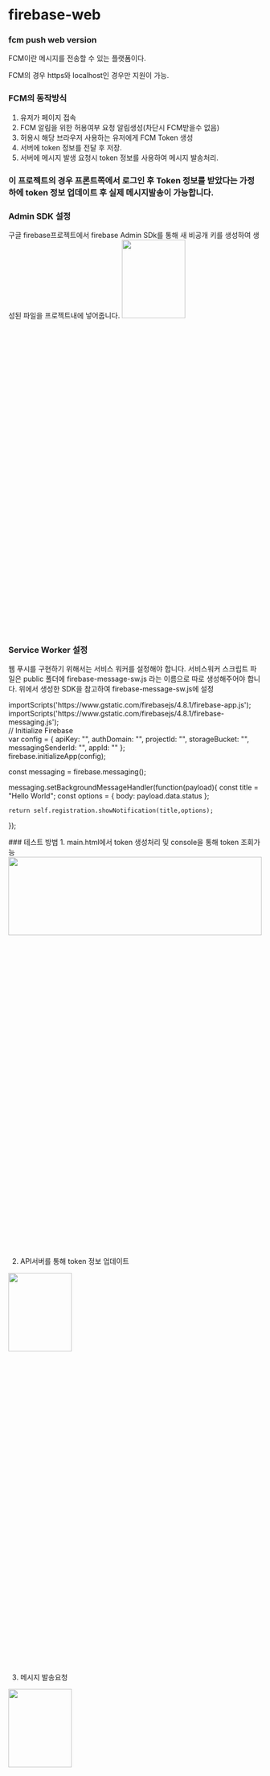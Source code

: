 # firebase-web
### fcm push web version

FCM이란
메시지를 전송할 수 있는 플랫폼이다.


<div> 
  FCM의 경우 https와 localhost인 경우만 지원이 가능.
</div>

### FCM의 동작방식
1. 유저가 페이지 접속 
2. FCM 알림을 위한 허용여부 요청 알림생성(차단시 FCM받을수 없음)
3. 허용시 해당 브라우저 사용하는 유저에게 FCM Token 생성
4. 서버에 token 정보를 전달 후 저장.
5. 서버에 메시지 발생 요청시 token 정보를 사용하여 메시지 발송처리.

### 이 프로젝트의 경우 프론트쪽에서 로그인 후 Token 정보를 받았다는 가정하에 token 정보 업데이트 후 실제 메시지발송이 가능합니다.

### Admin SDK 설정
<div>
구글 firebase프로젝트에서 firebase Admin SDk를 통해 새 비공개 키를 생성하여 생성된 파일을 프로젝트내에 넣어줍니다.
<img src="https://github.com/yoojadoni/firebase-web/blob/master/SDK.png" width="50%" height="20%"/>
</div>

### Service Worker 설정
웹 푸시를 구현하기 위해서는 서비스 워커를 설정해야 합니다.
서비스워커 스크립트 파일은 public 폴더에 firebase-message-sw.js 라는 이름으로 따로 생성해주어야 합니다.
위에서 생성한 SDK을 참고하여 firebase-message-sw.js에 설정
<div>
importScripts('https://www.gstatic.com/firebasejs/4.8.1/firebase-app.js'); 
</div>
<div>
importScripts('https://www.gstatic.com/firebasejs/4.8.1/firebase-messaging.js');
</div>
<div>
// Initialize Firebase
  <div>
var config = {
    apiKey: "",
    authDomain: "",
    projectId: "",
    storageBucket: "",
    messagingSenderId: "",
    appId: ""
};
  </div>
firebase.initializeApp(config);

const messaging = firebase.messaging();

messaging.setBackgroundMessageHandler(function(payload){
    const title = "Hello World";
    const options = {
            body: payload.data.status
    };

    return self.registration.showNotification(title,options);
});
</div>
### 테스트 방법
1. main.html에서 token 생성처리 및 console을 통해 token 조회가능
<img src="https://github.com/yoojadoni/firebase-web/blob/master/token.png" width="100%" height="20%"/>

2. API서버를 통해 token 정보 업데이트
<img src="https://github.com/yoojadoni/firebase-web/blob/master/token_update.jpg" width="50%" height="20%"/>

3. 메시지 발송요청
<img src="https://github.com/yoojadoni/firebase-web/blob/master/send.jpg" width="50%" height="20%"/>

4. 결과
<img src="https://github.com/yoojadoni/firebase-web/blob/master/fcm_success.png" width="50%" height="20%"/>
